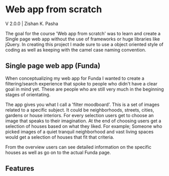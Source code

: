 # Web app from scratch

V 2.0.0 | Zishan K. Pasha

The goal for the course 'Web app from scratch' was to learn and create a Single page web app without the use of frameworks or huge libraries like jQuery. In creating this project I made sure to use a object oriented style of coding as well as keeping with the camel case naming convention.

## Single page web app (Funda)

When conceptualizing my web app for Funda I wanted to create a filtering/search experience that spoke to people who didn't have a clear goal in mind yet. These are people who are still very much in the beginning stages of orientating.

The app gives you what I call a 'filter moodboard'. This is a set of images related to a specific subject. It could be neighborhoods, streets, cities, gardens or house interiors. For every selection users get to choose an image that speaks to their imagination. At the end of choosing users get a selection of houses based on what they liked. For example; Someone who picked images of a quiet tranquil neighborhood and vast living spaces would get a selection of houses that fit that criteria.

From the overview users can see detailed information on the specific houses as well as go on to the actual Funda page.

## Features
